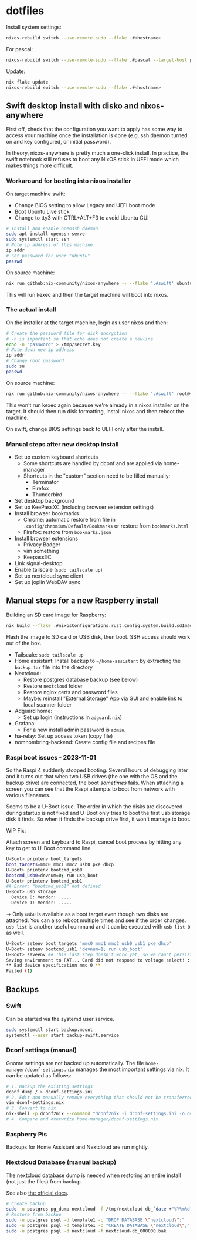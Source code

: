 # dotfiles

Install system settings:

```bash
nixos-rebuild switch --use-remote-sudo --flake .#<hostname>
```

For pascal:

```bash
nixos-rebuild switch --use-remote-sudo --flake .#pascal --target-host pascal
```

Update:

```bash
nix flake update
nixos-rebuild switch --use-remote-sudo --flake .#<hostname>
```

## Swift desktop install with disko and nixos-anywhere

First off, check that the configuration you want to apply has some way to access
your machine once the installation is done (e.g. ssh daemon turned on and key
configured, or initial password).

In theory, nixos-anywhere is pretty much a one-click install. In practice, the
swift notebook still refuses to boot any NixOS stick in UEFI mode which makes
things more difficult.

### Workaround for booting into nixos installer

On target machine swift:

- Change BIOS setting to allow Legacy and UEFI boot mode
- Boot Ubuntu Live stick
- Change to tty3 with CTRL+ALT+F3 to avoid Ubuntu GUI

```sh
# Install and enable openssh daemon
sudo apt install openssh-server
sudo systemctl start ssh
# Note ip address of this machine
ip addr
# Set password for user "ubuntu"
passwd
```

On source machine:

```sh
nix run github:nix-community/nixos-anywhere -- --flake '.#swift' ubuntu@<ip>
```

This will run kexec and then the target machine will boot into nixos.

### The actual install

On the installer at the target machine, login as user nixos and then:

```sh
# Create the password file for disk encryption
# -n is important so that echo does not create a newline
echo -n "password" > /tmp/secret.key
# Note down new ip address
ip addr
# Change root password
sudo su
passwd
```

On source machine:

```sh
nix run github:nix-community/nixos-anywhere -- --flake '.#swift' root@<other-ip>
```

This won't run kexec again because we're already in a nixos installer on the
target. It should then run disk formatting, install nixos and then reboot the
machine.

On swift, change BIOS settings back to UEFI only after the install.

### Manual steps after new desktop install

- Set up custom keyboard shortcuts
  - Some shortcuts are handled by dconf and are applied via home-manager
  - Shortcuts in the "custom" section need to be filled manually:
    - Terminator
    - Firefox
    - Thunderbird
- Set desktop background
- Set up KeePassXC (including browser extension settings)
- Install browser bookmarks
  - Chrome: automatic restore from file in `.config/chromium/Default/Bookmarks` or restore from `bookmarks.html`
  - Firefox: restore from `bookmarks.json`
- Install browser extensions
  - Privacy Badger
  - vim something
  - KeepassXC
- Link signal-desktop
- Enable tailscale (`sudo tailscale up`)
- Set up nextcloud sync client
- Set up joplin WebDAV sync

## Manual steps for a new Raspberry install

Building an SD card image for Raspberry:

```bash
nix build --flake .#nixosConfigurations.rust.config.system.build.sdImage
```

Flash the image to SD card or USB disk, then boot. SSH access should work out of
the box.

- Tailscale: `sudo tailscale up`
- Home assistant: Install backup to `~/home-assistant` by extracting the
`backup.tar` file into the directory
- Nextcloud:
  - Restore postgres database backup (see below)
  - Restore `nextcloud` folder
  - Restore nginx certs and password files
  - Maybe: reinstall "External Storage" App via GUI and enable link to local scanner folder
- Adguard home:
  - Set up login (instructions in `adguard.nix`)
- Grafana:
  - For a new install admin password is `admin`.
- ha-relay: Set up access token (copy file)
- nomnombring-backend: Create config file and recipes file

### Raspi boot issues - 2023-11-01

So the Raspi 4 suddenly stopped booting. Several hours of debugging later and it
turns out that when two USB drives (the one with the OS and the backup drive)
are connected, the boot *sometimes* fails. When attaching a screen you can see
that the Raspi attempts to boot from network with various filenames.

Seems to be a U-Boot issue. The order in which the disks are discovered during
startup is not fixed and U-Boot only tries to boot the first usb storage disk it
finds. So when it finds the backup drive first, it won't manage to boot.

WIP Fix:

Attach screen and keyboard to Raspi, cancel boot process by hitting any key to
get to U-Boot command line.

<!-- cspell: disable -->
```sh
U-Boot> printenv boot_targets
boot_targets=mmc0 mmc1 mmc2 usb0 pxe dhcp
U-Boot> printenv bootcmd_usb0
bootcmd_usb0=devnum=0; run usb_boot
U-Boot> printenv bootcmd_usb1
## Error: "bootcmd_usb1" not defined
U-Boot> usb storage
  Device 0: Vendor: .....
  Device 1: Vendor: .....
```
<!-- cspell: enable -->

-> Only `usb0` is available as a boot target even though two disks are attached.
You can also reboot multiple times and see if the order changes. `usb list` is
another useful command and it can be executed with `usb list 0` as well.

<!-- cspell: disable -->
```sh
U-Boot> setenv boot_targets 'mmc0 mmc1 mmc2 usb0 usb1 pxe dhcp'
U-Boot> setenv bootcmd_usb1 'devnum=1; run usb_boot'
U-Boot> saveenv ## This last step doesn't work yet, so we can't persist the config
Saving environment to FAT... Card did not respond to voltage select! : -110
** Bad device specification mmc 0 **
Failed (1)
```
<!-- cspell: enable -->

## Backups

### Swift

Can be started via the systemd user service.

```sh
sudo systemctl start backup.mount
systemctl --user start backup-swift.service
```

### Dconf settings (manual)

Gnome settings are not backed up automatically. The file
`home-manager/dconf-settings.nix` manages the most important settings via nix.
It can be updated as follows:

```bash
# 1. Backup the existing settings
dconf dump / > dconf-settings.ini
# 2. Edit and manually remove everything that should not be transferred (e.g. window positions etc.)
vim dconf-settings.nix
# 3. Convert to nix
nix-shell -p dconf2nix --command "dconf2nix -i dconf-settings.ini -o dconf-settings.nix"
# 4. Compare and overwrite home-manager/dconf-settings.nix
```

### Raspberry Pis

Backups for Home Assistant and Nextcloud are run nightly.

### Nextcloud Database (manual backup)

The nextcloud database dump is needed when restoring an entire install (not just
the files) from backup.

See also [the official docs](https://docs.nextcloud.com/server/latest/admin_manual/maintenance/restore.html).

```bash
# Create backup
sudo -u postgres pg_dump nextcloud -f /tmp/nextcloud-db_`date +"%Y%m%d"`.bak
# Restore from backup
sudo -u postgres psql -d template1 -c "DROP DATABASE \"nextcloud\";"
sudo -u postgres psql -d template1 -c "CREATE DATABASE \"nextcloud\";"
sudo -u postgres psql -d nextcloud -f nextcloud-db_000000.bak
```

